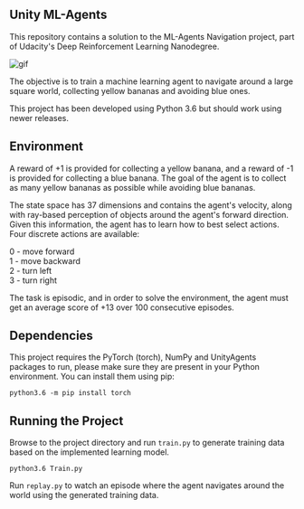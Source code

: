 ## Unity ML-Agents
This repository contains a solution to the ML-Agents Navigation project, part of Udacity's Deep Reinforcement Learning Nanodegree.

![gif](https://user-images.githubusercontent.com/10624937/42135619-d90f2f28-7d12-11e8-8823-82b970a54d7e.gif)

The objective is to train a machine learning agent to navigate around a large square world, collecting yellow bananas and avoiding blue ones.

This project has been developed using Python 3.6 but should work using newer releases.
## Environment
A reward of +1 is provided for collecting a yellow banana, and a reward of -1 is provided for collecting a blue banana. The goal of the agent is to collect as many yellow bananas as possible while avoiding blue bananas.

The state space has 37 dimensions and contains the agent's velocity, along with ray-based perception of objects around the agent's forward direction. Given this information, the agent has to learn how to best select actions. Four discrete actions are available:

0 - move forward  
1 - move backward  
2 - turn left  
3 - turn right  

The task is episodic, and in order to solve the environment, the agent must get an average score of +13 over 100 consecutive episodes.

## Dependencies
This project requires the PyTorch (torch), NumPy and UnityAgents packages to run, please make sure they are present in your Python environment. You can install them using pip:
```
python3.6 -m pip install torch 
```

## Running the Project
Browse to the project directory and run `train.py` to generate training data based on the implemented learning model.
```
python3.6 Train.py
```
Run `replay.py` to watch an episode where the agent navigates around the world using the generated training data.